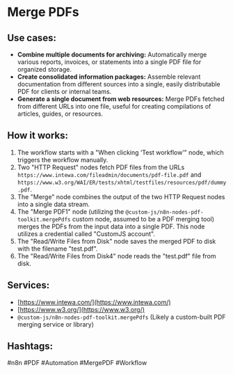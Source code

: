 # Merge PDFs

## Use cases:

- **Combine multiple documents for archiving:** Automatically merge various reports, invoices, or statements into a single PDF file for organized storage.
- **Create consolidated information packages:** Assemble relevant documentation from different sources into a single, easily distributable PDF for clients or internal teams.
- **Generate a single document from web resources:** Merge PDFs fetched from different URLs into one file, useful for creating compilations of articles, guides, or resources.

## How it works:

1.  The workflow starts with a "When clicking ‘Test workflow’" node, which triggers the workflow manually.
2.  Two "HTTP Request" nodes fetch PDF files from the URLs `https://www.intewa.com/fileadmin/documents/pdf-file.pdf` and `https://www.w3.org/WAI/ER/tests/xhtml/testfiles/resources/pdf/dummy.pdf`.
3.  The "Merge" node combines the output of the two HTTP Request nodes into a single data stream.
4.  The "Merge PDF1" node (utilizing the `@custom-js/n8n-nodes-pdf-toolkit.mergePdfs` custom node, assumed to be a PDF merging tool) merges the PDFs from the input data into a single PDF. This node utilizes a credential called "CustomJS account".
5.  The "Read/Write Files from Disk" node saves the merged PDF to disk with the filename "test.pdf".
6.  The "Read/Write Files from Disk4" node reads the "test.pdf" file from disk.

## Services:

-   [https://www.intewa.com/](https://www.intewa.com/)
-   [https://www.w3.org/](https://www.w3.org/)
-   `@custom-js/n8n-nodes-pdf-toolkit.mergePdfs` (Likely a custom-built PDF merging service or library)

## Hashtags:

#n8n #PDF #Automation #MergePDF #Workflow
